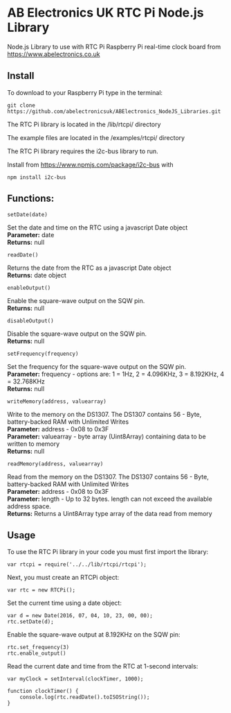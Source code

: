 # AB Electronics UK RTC Pi Node.js Library

Node.js Library to use with RTC Pi Raspberry Pi real-time clock board from https://www.abelectronics.co.uk

## Install

To download to your Raspberry Pi type in the terminal: 

```
git clone https://github.com/abelectronicsuk/ABElectronics_NodeJS_Libraries.git
```
The RTC Pi library is located in the /lib/rtcpi/ directory

The example files are located in the /examples/rtcpi/ directory

The RTC Pi library requires the i2c-bus library to run.

Install from https://www.npmjs.com/package/i2c-bus with
```
npm install i2c-bus
```

## Functions:


```
setDate(date) 
```
Set the date and time on the RTC using a javascript Date object   
**Parameter:** date   
**Returns:** null

```
readDate() 
```
Returns the date from the RTC as a javascript Date object     
**Returns:** date object


```
enableOutput() 
```
Enable the square-wave output on the SQW pin.  
**Returns:** null

```
disableOutput()
```
Disable the square-wave output on the SQW pin.   
**Returns:** null

```
setFrequency(frequency)
```
Set the frequency for the square-wave output on the SQW pin.   
**Parameter:** frequency - options are: 1 = 1Hz, 2 = 4.096KHz, 3 = 8.192KHz, 4 = 32.768KHz   
**Returns:** null

```
writeMemory(address, valuearray)
```
Write to the memory on the DS1307.  The DS1307 contains 56 - Byte, battery-backed RAM with Unlimited Writes   
**Parameter:** address - 0x08 to 0x3F    
**Parameter:** valuearray - byte array (Uint8Array) containing data to be written to memory    
**Returns:** null   

```
readMemory(address, valuearray)
```
Read from the memory on the DS1307.  The DS1307 contains 56 - Byte, battery-backed RAM with Unlimited Writes   
**Parameter:** address - 0x08 to 0x3F    
**Parameter:** length - Up to 32 bytes. length can not exceed the available address space.    
**Returns:** Returns a Uint8Array type array of the data read from memory   

## Usage

To use the RTC Pi library in your code you must first import the library:
```
var rtcpi = require('../../lib/rtcpi/rtcpi');
```

Next, you must create an RTCPi object:

```
var rtc = new RTCPi();
```
Set the current time using a date object:
```
var d = new Date(2016, 07, 04, 10, 23, 00, 00);
rtc.setDate(d);
```
Enable the square-wave output at 8.192KHz on the SQW pin:
```
rtc.set_frequency(3)
rtc.enable_output()
```
Read the current date and time from the RTC at 1-second intervals:
```
var myClock = setInterval(clockTimer, 1000);

function clockTimer() {    
    console.log(rtc.readDate().toISOString());
}
```
